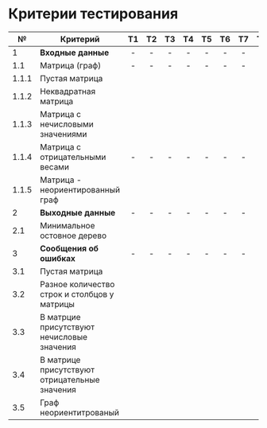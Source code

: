 # Критерии тестирования


| №     | Критерий                                      | Т1 | Т2 | Т3 | Т4 | Т5 | Т6 | Т7 | Т8 |
|-------|-----------------------------------------------|:--:|:--:|:--:|:--:|:--:|:--:|:--:|:--:|
| 1     | **Входные данные**                            | -  | -  | -  | -  | -  | -  | -  | -  |
| 1.1   | Матрица (граф)                                | -  | -  | -  | -  | -  | -  | -  | -  |
| 1.1.1 | Пустая матрица                                |    |    |    |    |    |    |    |    |
| 1.1.2 | Неквадратная матрица                          |    |    |    |    |    |    |    |    |
| 1.1.3 | Матрица с нечисловыми значениями              |    |    |    |    |    |    |    |    |
| 1.1.4 | Матрица с отрицательными весами               | -  | -  | -  | -  | -  | -  | -  | -  |
| 1.1.5 | Матрица - неориентированный граф              |    |    |    |    |    |    |    |    |
| 2     | **Выходные данные**                           | -  | -  | -  | -  | -  | -  | -  | -  |
| 2.1   | Минимальное остовное дерево                   |    |    |    |    |    |    |    |    |
| 3     | **Сообщения об ошибках**                      | -  | -  | -  | -  | -  | -  | -  | -  |
| 3.1   | Пустая матрица                                |    |    |    |    |    |    |    |    |
| 3.2   | Разное количество строк и столбцов у матрицы  |    |    |    |    |    |    |    |    |
| 3.3   | В матрцие присутствуют нечисловые значения    |    |    |    |    |    |    |    |    |
| 3.4   | В матрице присутствуют отрицательные значения |    |    |    |    |    |    |    |    |
| 3.5   | Граф неориентитрованый                        |    |    |    |    |    |    |    |    |

